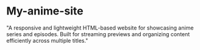 # My-anime-site
"A responsive and lightweight HTML-based website for showcasing anime series and episodes. Built for streaming previews and organizing content efficiently across multiple titles."

